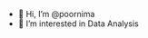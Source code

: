 - 👋 Hi, I’m @poornima
- 👀 I’m interested in Data Analysis

<!---
poornimasworks/poornimasworks is a ✨ special ✨ repository because its `README.md` (this file) appears on your GitHub profile.
You can click the Preview link to take a look at your changes.
--->

